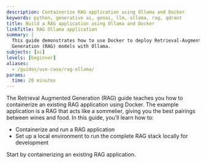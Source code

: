 ```yaml
---
description: Containerize RAG application using Ollama and Docker
keywords: python, generative ai, genai, llm, ollama, rag, qdrant
title: Build a RAG application using Ollama and Docker
linkTitle: RAG Ollama application
summary: |
  This guide demonstrates how to use Docker to deploy Retrieval-Augmented
  Generation (RAG) models with Ollama.
subjects: [ai]
levels: [beginner]
aliases:
  - /guides/use-case/rag-ollama/
params:
  time: 20 minutes
---
```


The Retrieval Augmented Generation (RAG) guide teaches you how to containerize an existing RAG application using Docker. The example application is a RAG that acts like a sommelier, giving you the best pairings between wines and food. In this guide, you’ll learn how to:

- Containerize and run a RAG application
- Set up a local environment to run the complete RAG stack locally for development

Start by containerizing an existing RAG application.
